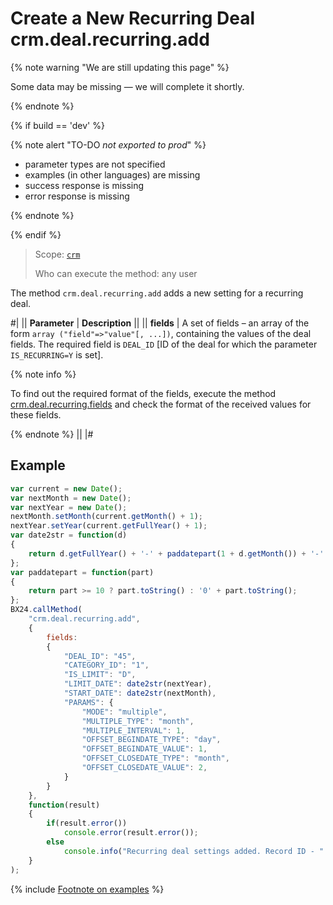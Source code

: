 # Create a New Recurring Deal crm.deal.recurring.add

{% note warning "We are still updating this page" %}

Some data may be missing — we will complete it shortly.

{% endnote %}

{% if build == 'dev' %}

{% note alert "TO-DO _not exported to prod_" %}

- parameter types are not specified
- examples (in other languages) are missing
- success response is missing
- error response is missing

{% endnote %}

{% endif %}

> Scope: [`crm`](../../../scopes/permissions.md)
>
> Who can execute the method: any user

The method `crm.deal.recurring.add` adds a new setting for a recurring deal.

#|
|| **Parameter** | **Description** ||
|| **fields** | A set of fields – an array of the form `array ("field"=>"value"[, ...])`, containing the values of the deal fields. The required field is `DEAL_ID` [ID of the deal for which the parameter `IS_RECURRING=Y` is set]. 

{% note info %}

To find out the required format of the fields, execute the method [crm.deal.recurring.fields](./crm-deal-recurring-fields.md) and check the format of the received values for these fields.

{% endnote %}
||
|#

## Example

```js
var current = new Date();
var nextMonth = new Date();
var nextYear = new Date();
nextMonth.setMonth(current.getMonth() + 1);
nextYear.setYear(current.getFullYear() + 1);
var date2str = function(d)
{
    return d.getFullYear() + '-' + paddatepart(1 + d.getMonth()) + '-' + paddatepart(d.getDate()) + 'T' + paddatepart(d.getHours()) + ':' + paddatepart(d.getMinutes()) + ':' + paddatepart(d.getSeconds()) + '+03:00';
};
var paddatepart = function(part)
{
    return part >= 10 ? part.toString() : '0' + part.toString();
};
BX24.callMethod(
    "crm.deal.recurring.add",
    {
        fields:
        {
            "DEAL_ID": "45",
            "CATEGORY_ID": "1",
            "IS_LIMIT": "D",
            "LIMIT_DATE": date2str(nextYear),
            "START_DATE": date2str(nextMonth),
            "PARAMS": {
                "MODE": "multiple",
                "MULTIPLE_TYPE": "month",
                "MULTIPLE_INTERVAL": 1,
                "OFFSET_BEGINDATE_TYPE": "day",
                "OFFSET_BEGINDATE_VALUE": 1,
                "OFFSET_CLOSEDATE_TYPE": "month",
                "OFFSET_CLOSEDATE_VALUE": 2,
            }
        }
    },
    function(result)
    {
        if(result.error())
            console.error(result.error());
        else
            console.info("Recurring deal settings added. Record ID - " + result.data());
    }
);
```

{% include [Footnote on examples](../../../../_includes/examples.md) %}